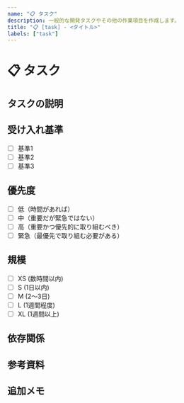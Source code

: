 ```yaml
---
name: "📋 タスク"
description: 一般的な開発タスクやその他の作業項目を作成します。
title: "📋 [task] - <タイトル>"
labels: ["task"]
---
```


# 📋 タスク

## タスクの説明
<!-- タスクの目的、範囲、期待される成果物について記入してください... -->

## 受け入れ基準
<!-- このタスクが完了したと見なされるための基準 -->
- [ ] 基準1
- [ ] 基準2
- [ ] 基準3

## 優先度
<!-- このタスクの優先度を選択してください -->
- [ ] 低（時間があれば）
- [ ] 中（重要だが緊急ではない）
- [ ] 高（重要かつ優先的に取り組むべき）
- [ ] 緊急（最優先で取り組む必要がある）

## 規模
<!-- タスクの規模または複雑さを選択してください -->
- [ ] XS (数時間以内)
- [ ] S (1日以内)
- [ ] M (2〜3日)
- [ ] L (1週間程度)
- [ ] XL (1週間以上)

## 依存関係
<!-- このタスクが依存する他のタスクやIssue -->

## 参考資料
<!-- タスク実行に役立つ資料やリンク、ドキュメント、コード参照、外部リソースなど... -->

## 追加メモ
<!-- その他の関連情報や注意事項、実装上の注意点や検討事項など... --> 